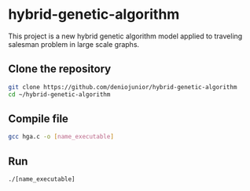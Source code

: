 # hybrid-genetic-algorithm
This project is a new hybrid genetic algorithm model applied to traveling salesman problem in large scale graphs.

## Clone the repository
```bash
git clone https://github.com/deniojunior/hybrid-genetic-algorithm
cd ~/hybrid-genetic-algorithm
```

## Compile file
```bash
gcc hga.c -o [name_executable]
```

## Run
```bash
./[name_executable]
```
